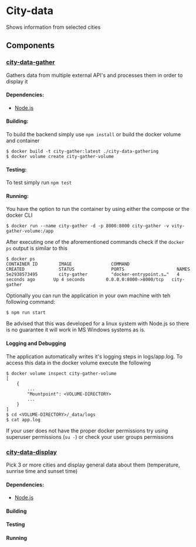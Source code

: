 # City-data
Shows information from selected cities

## Components

### [city-data-gather](./city-data-gathering "backend component")
Gathers data from multiple external API's and processes them in order to display it

#### Dependencies:
- [Node.js](https://nodejs.org/en/)


#### Building:
To build the backend simply use `npm install` or build the docker volume and container
```
$ docker build -t city-gather:latest ./city-data-gathering
$ docker volume create city-gather-volume
```

#### Testing:
To test simply run `npm test`


#### Running:
You have the option to run the container by using either the compose or the docker CLI
```
$ docker run --name city-gather -d -p 8000:8000 city-gather -v vity-gather-volume:/app
```
After executing one of the aforementioned commands check if the `docker ps` output is similar to this
```
$ docker ps
CONTAINER ID        IMAGE               COMMAND                  CREATED             STATUS              PORTS                    NAMES
5e2938573495        city-gather         "docker-entrypoint.s…"   4 seconds ago       Up 4 seconds        0.0.0.0:8000->8000/tcp   city-gather
```


Optionally you can run the application in your own machine with teh following command:
```
$ npm run start
```

Be advised that this was developed for a linux system with Node.js so there is no guarantee it will work in MS Windows systems as is.

#### Logging and Debugging
The application automatically writes it's logging steps in logs/app.log.
To access this data in the docker volume execute the following
```
$ docker volume inspect city-gather-volume
[
    {
        ...
        "Mountpoint": <VOLUME-DIRECTORY>
        ...
    }
]
$ cd <VOLUME-DIRECTORY>/_data/logs
$ cat app.log
```

If your user does not have the proper docker permissions try using superuser permissions (`su -`) or check your user groups permissions 


### [city-data-display](./city-data-display "frontend component")
Pick 3 or more cities and display general data about them (temperature, sunrise time and sunset time)

#### Dependencies:
- [Node.js](https://nodejs.org/en/)

#### Building
#### Testing
#### Running



